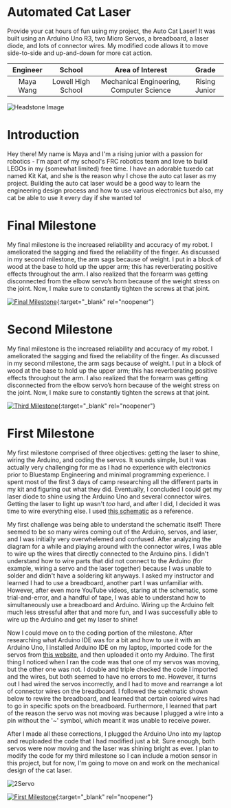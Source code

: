 ﻿# Automated Cat Laser
Provide your cat hours of fun using my project, the Auto Cat Laser! It was built using an Arduino Uno R3, two Micro Servos, a breadboard, a laser diode, and lots of connector wires. My modified code allows it to move side-to-side and up-and-down for more cat action.

| **Engineer** | **School** | **Area of Interest** | **Grade** |
|:--:|:--:|:--:|:--:|
| Maya Wang | Lowell High School | Mechanical Engineering, Computer Science | Rising Junior

![Headstone Image](https://bluestampengineering.com/wp-content/uploads/2016/05/improve.jpg)

# Introduction
Hey there! My name is Maya and I'm a rising junior with a passion for robotics - I'm apart of my school's FRC robotics team and love to build LEGOs in my (somewhat limited) free time. I have an adorable tuxedo cat named Kit Kat, and she is the reason why I chose the auto cat laser as my project. Building the auto cat laser would be a good way to learn the engineering design process and how to use various electronics but also, my cat be able to use it every day if she wanted to!
  
# Final Milestone
My final milestone is the increased reliability and accuracy of my robot. I ameliorated the sagging and fixed the reliability of the finger. As discussed in my second milestone, the arm sags because of weight. I put in a block of wood at the base to hold up the upper arm; this has reverberating positive effects throughout the arm. I also realized that the forearm was getting disconnected from the elbow servo’s horn because of the weight stress on the joint. Now, I make sure to constantly tighten the screws at that joint. 

[![Final Milestone](https://res.cloudinary.com/marcomontalbano/image/upload/v1612573869/video_to_markdown/images/youtube--F7M7imOVGug-c05b58ac6eb4c4700831b2b3070cd403.jpg )](https://www.youtube.com/watch?v=F7M7imOVGug&feature=emb_logo "Final Milestone"){:target="_blank" rel="noopener"}

# Second Milestone
My final milestone is the increased reliability and accuracy of my robot. I ameliorated the sagging and fixed the reliability of the finger. As discussed in my second milestone, the arm sags because of weight. I put in a block of wood at the base to hold up the upper arm; this has reverberating positive effects throughout the arm. I also realized that the forearm was getting disconnected from the elbow servo’s horn because of the weight stress on the joint. Now, I make sure to constantly tighten the screws at that joint.

[![Third Milestone](https://res.cloudinary.com/marcomontalbano/image/upload/v1612574014/video_to_markdown/images/youtube--y3VAmNlER5Y-c05b58ac6eb4c4700831b2b3070cd403.jpg)](https://www.youtube.com/watch?v=y3VAmNlER5Y&feature=emb_logo "Second Milestone"){:target="_blank" rel="noopener"}

# First Milestone

My first milestone comprised of three objectives: getting the laser to shine, wiring the Arduino, and coding the servos. It sounds simple, but it was actually very challenging for me as I had no experience with electronics prior to Bluestamp Engineering and minimal programming experience. I spent most of the first 3 days of camp researching all the different parts in my kit and figuring out what they did. Eventually, I concluded I could get my laser diode to shine using the Arduino Uno and several connector wires. Getting the laser to light up wasn't *too* hard, and after I did, I decided it was time to wire everything else. I used [this schematic](https://content.instructables.com/ORIG/FJ9/DRW4/GZDY7AGV/FJ9DRW4GZDY7AGV.jpg) as a reference.

My first challenge was being able to understand the schematic itself! There seemed to be so many wires coming out of the Arduino, servos, and laser, and I was initially very overwhelemed and confused. After analyzing the diagram for a while and playing around with the connector wires, I was able to wire up the wires that directly connected to the Arduino pins. I didn't understand how to wire parts that did not connect to the Arduino (for example, wiring a servo and the laser together) because I was unable to solder and didn't have a soldering kit anyways. I asked my instructor and learned I had to use a breadboard, another part I was unfamiliar with. However, after even more YouTube videos, staring at the schematic, some trial-and-error, and a handful of tape, I was able to understand how to simultaneously use a breadboard and Arduino. Wiring up the Arduino felt much less stressful after that and more fun, and I was successfully able to wire up the Arduino and get my laser to shine!

Now I could move on to the coding portion of the milestone. After researching what Arduino IDE was for a bit and how to use it with an Arduino Uno, I installed Arduino IDE on my laptop, imported code for the servos from [this website](https://www.instructables.com/CatBot-Automated-Cat-Laser/), and then uploaded it onto my Arduino. The first thing I noticed when I ran the code was that one of my servos was moving, but the other one was not. I double and triple checked the code I imported and the wires, but both seemed to have no errors to me. However, it turns out I had wired the servos incorrectly, and I had to move and rearrange a lot of connector wires on the breadboard. I followed the scehmatic shown below to rewire the breadboard, and learned that certain colored wires had to go in specific spots on the breadboard. Furthermore, I learned that part of the reason the servo was not moving was because I plugged a wire into a pin without the '~' symbol, which meant it was unable to receive power.

After I made all these corrections, I plugged the Arduino Uno into my laptop and reuploaded the code that I had modified just a bit. Sure enough, both servos were now moving and the laser was shining bright as ever.
I plan to modify the code for my third milestone so I can include a motion sensor in this project, but for now, I'm going to move on and work on the mechanical design of the cat laser.  

![2Servo](https://user-images.githubusercontent.com/55466693/127706521-2404cc46-901f-4546-82e4-985a589488a3.PNG)


[![First Milestone](https://res.cloudinary.com/marcomontalbano/image/upload/v1612574117/video_to_markdown/images/youtube--CaCazFBhYKs-c05b58ac6eb4c4700831b2b3070cd403.jpg)](https://www.youtube.com/watch?v=CaCazFBhYKs "First Milestone"){:target="_blank" rel="noopener"}
